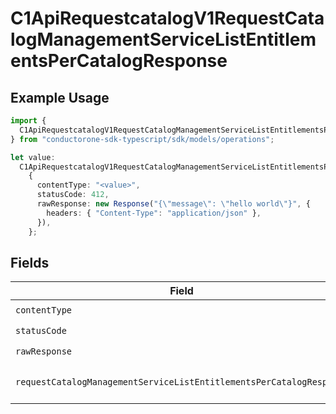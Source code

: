 # C1ApiRequestcatalogV1RequestCatalogManagementServiceListEntitlementsPerCatalogResponse

## Example Usage

```typescript
import {
  C1ApiRequestcatalogV1RequestCatalogManagementServiceListEntitlementsPerCatalogResponse,
} from "conductorone-sdk-typescript/sdk/models/operations";

let value:
  C1ApiRequestcatalogV1RequestCatalogManagementServiceListEntitlementsPerCatalogResponse =
    {
      contentType: "<value>",
      statusCode: 412,
      rawResponse: new Response("{\"message\": \"hello world\"}", {
        headers: { "Content-Type": "application/json" },
      }),
    };
```

## Fields

| Field                                                                                                                                                                       | Type                                                                                                                                                                        | Required                                                                                                                                                                    | Description                                                                                                                                                                 |
| --------------------------------------------------------------------------------------------------------------------------------------------------------------------------- | --------------------------------------------------------------------------------------------------------------------------------------------------------------------------- | --------------------------------------------------------------------------------------------------------------------------------------------------------------------------- | --------------------------------------------------------------------------------------------------------------------------------------------------------------------------- |
| `contentType`                                                                                                                                                               | *string*                                                                                                                                                                    | :heavy_check_mark:                                                                                                                                                          | HTTP response content type for this operation                                                                                                                               |
| `statusCode`                                                                                                                                                                | *number*                                                                                                                                                                    | :heavy_check_mark:                                                                                                                                                          | HTTP response status code for this operation                                                                                                                                |
| `rawResponse`                                                                                                                                                               | [Response](https://developer.mozilla.org/en-US/docs/Web/API/Response)                                                                                                       | :heavy_check_mark:                                                                                                                                                          | Raw HTTP response; suitable for custom response parsing                                                                                                                     |
| `requestCatalogManagementServiceListEntitlementsPerCatalogResponse`                                                                                                         | [shared.RequestCatalogManagementServiceListEntitlementsPerCatalogResponse](../../../sdk/models/shared/requestcatalogmanagementservicelistentitlementspercatalogresponse.md) | :heavy_minus_sign:                                                                                                                                                          | The RequestCatalogManagementServiceListEntitlementsPerCatalogResponse message contains a list of results and a nextPageToken if applicable.                                 |